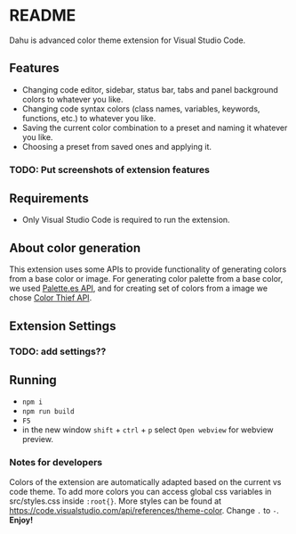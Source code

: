 # README

Dahu is advanced color theme extension for Visual Studio Code.

## Features

- Changing code editor, sidebar, status bar, tabs and panel background colors to whatever you like.
- Changing code syntax colors (class names, variables, keywords, functions, etc.) to whatever you like.
- Saving the current color combination to a preset and naming it whatever you like.
- Choosing a preset from saved ones and applying it.

### TODO: Put screenshots of extension features

## Requirements

- Only Visual Studio Code is required to run the extension.

## About color generation
This extension uses some APIs to provide functionality of generating colors from a base color or image. For generating color palette from a base color, we used [Palette.es API](https://palett.es/about), and for creating set of colors from a image we chose [Color Thief API](https://lokeshdhakar.com/projects/color-thief/#examples).

## Extension Settings
### TODO: add settings??

## Running

- ```npm i```
- ```npm run build```
- ```F5```
- in the new window ```shift``` + ```ctrl``` + ```p``` select ```Open webview``` for webview preview.

### Notes for developers

Colors of the extension are automatically adapted based on the current vs code theme. To add more colors you can access global css variables in src/styles.css inside ```:root{}```. More styles can be found at https://code.visualstudio.com/api/references/theme-color. Change ```.``` to  ```-```.
**Enjoy!**
